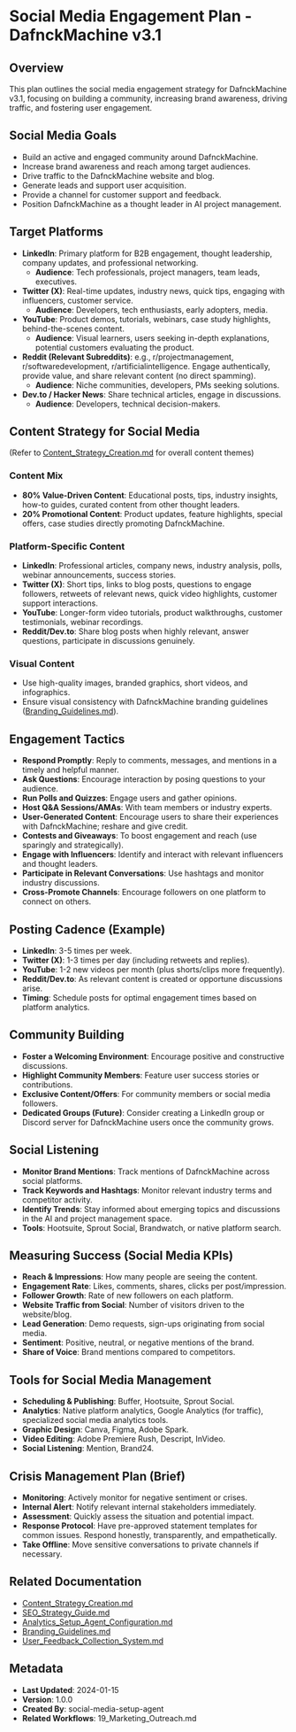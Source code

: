 # Social Media Engagement Plan - DafnckMachine v3.1

## Overview
This plan outlines the social media engagement strategy for DafnckMachine v3.1, focusing on building a community, increasing brand awareness, driving traffic, and fostering user engagement.

## Social Media Goals
- Build an active and engaged community around DafnckMachine.
- Increase brand awareness and reach among target audiences.
- Drive traffic to the DafnckMachine website and blog.
- Generate leads and support user acquisition.
- Provide a channel for customer support and feedback.
- Position DafnckMachine as a thought leader in AI project management.

## Target Platforms
- **LinkedIn**: Primary platform for B2B engagement, thought leadership, company updates, and professional networking.
  - **Audience**: Tech professionals, project managers, team leads, executives.
- **Twitter (X)**: Real-time updates, industry news, quick tips, engaging with influencers, customer service.
  - **Audience**: Developers, tech enthusiasts, early adopters, media.
- **YouTube**: Product demos, tutorials, webinars, case study highlights, behind-the-scenes content.
  - **Audience**: Visual learners, users seeking in-depth explanations, potential customers evaluating the product.
- **Reddit (Relevant Subreddits)**: e.g., r/projectmanagement, r/softwaredevelopment, r/artificialintelligence. Engage authentically, provide value, and share relevant content (no direct spamming).
  - **Audience**: Niche communities, developers, PMs seeking solutions.
- **Dev.to / Hacker News**: Share technical articles, engage in discussions.
  - **Audience**: Developers, technical decision-makers.

## Content Strategy for Social Media
(Refer to [Content_Strategy_Creation.md](mdc:01_Machine/04_Documentation/Doc/Phase_6_Outreach_Growth/Content_Strategy_Creation.md) for overall content themes)

### Content Mix
- **80% Value-Driven Content**: Educational posts, tips, industry insights, how-to guides, curated content from other thought leaders.
- **20% Promotional Content**: Product updates, feature highlights, special offers, case studies directly promoting DafnckMachine.

### Platform-Specific Content
- **LinkedIn**: Professional articles, company news, industry analysis, polls, webinar announcements, success stories.
- **Twitter (X)**: Short tips, links to blog posts, questions to engage followers, retweets of relevant news, quick video highlights, customer support interactions.
- **YouTube**: Longer-form video tutorials, product walkthroughs, customer testimonials, webinar recordings.
- **Reddit/Dev.to**: Share blog posts when highly relevant, answer questions, participate in discussions genuinely.

### Visual Content
- Use high-quality images, branded graphics, short videos, and infographics.
- Ensure visual consistency with DafnckMachine branding guidelines ([Branding_Guidelines.md](mdc:01_Machine/04_Documentation/Doc/Phase_2_Discovery_Strategy/Branding_Guidelines.md)).

## Engagement Tactics
- **Respond Promptly**: Reply to comments, messages, and mentions in a timely and helpful manner.
- **Ask Questions**: Encourage interaction by posing questions to your audience.
- **Run Polls and Quizzes**: Engage users and gather opinions.
- **Host Q&A Sessions/AMAs**: With team members or industry experts.
- **User-Generated Content**: Encourage users to share their experiences with DafnckMachine; reshare and give credit.
- **Contests and Giveaways**: To boost engagement and reach (use sparingly and strategically).
- **Engage with Influencers**: Identify and interact with relevant influencers and thought leaders.
- **Participate in Relevant Conversations**: Use hashtags and monitor industry discussions.
- **Cross-Promote Channels**: Encourage followers on one platform to connect on others.

## Posting Cadence (Example)
- **LinkedIn**: 3-5 times per week.
- **Twitter (X)**: 1-3 times per day (including retweets and replies).
- **YouTube**: 1-2 new videos per month (plus shorts/clips more frequently).
- **Reddit/Dev.to**: As relevant content is created or opportune discussions arise.
- **Timing**: Schedule posts for optimal engagement times based on platform analytics.

## Community Building
- **Foster a Welcoming Environment**: Encourage positive and constructive discussions.
- **Highlight Community Members**: Feature user success stories or contributions.
- **Exclusive Content/Offers**: For community members or social media followers.
- **Dedicated Groups (Future)**: Consider creating a LinkedIn group or Discord server for DafnckMachine users once the community grows.

## Social Listening
- **Monitor Brand Mentions**: Track mentions of DafnckMachine across social platforms.
- **Track Keywords and Hashtags**: Monitor relevant industry terms and competitor activity.
- **Identify Trends**: Stay informed about emerging topics and discussions in the AI and project management space.
- **Tools**: Hootsuite, Sprout Social, Brandwatch, or native platform search.

## Measuring Success (Social Media KPIs)
- **Reach & Impressions**: How many people are seeing the content.
- **Engagement Rate**: Likes, comments, shares, clicks per post/impression.
- **Follower Growth**: Rate of new followers on each platform.
- **Website Traffic from Social**: Number of visitors driven to the website/blog.
- **Lead Generation**: Demo requests, sign-ups originating from social media.
- **Sentiment**: Positive, neutral, or negative mentions of the brand.
- **Share of Voice**: Brand mentions compared to competitors.

## Tools for Social Media Management
- **Scheduling & Publishing**: Buffer, Hootsuite, Sprout Social.
- **Analytics**: Native platform analytics, Google Analytics (for traffic), specialized social media analytics tools.
- **Graphic Design**: Canva, Figma, Adobe Spark.
- **Video Editing**: Adobe Premiere Rush, Descript, InVideo.
- **Social Listening**: Mention, Brand24.

## Crisis Management Plan (Brief)
- **Monitoring**: Actively monitor for negative sentiment or crises.
- **Internal Alert**: Notify relevant internal stakeholders immediately.
- **Assessment**: Quickly assess the situation and potential impact.
- **Response Protocol**: Have pre-approved statement templates for common issues. Respond honestly, transparently, and empathetically.
- **Take Offline**: Move sensitive conversations to private channels if necessary.

## Related Documentation
- [Content_Strategy_Creation.md](mdc:01_Machine/04_Documentation/Doc/Phase_6_Outreach_Growth/Content_Strategy_Creation.md)
- [SEO_Strategy_Guide.md](mdc:01_Machine/04_Documentation/Doc/Phase_6_Outreach_Growth/SEO_Strategy_Guide.md)
- [Analytics_Setup_Agent_Configuration.md](mdc:01_Machine/04_Documentation/Doc/Phase_6_Outreach_Growth/Analytics_Setup_Agent_Configuration.md)
- [Branding_Guidelines.md](mdc:01_Machine/04_Documentation/Doc/Phase_2_Discovery_Strategy/Branding_Guidelines.md)
- [User_Feedback_Collection_System.md](mdc:01_Machine/04_Documentation/Doc/Phase_6_Outreach_Growth/User_Feedback_Collection_System.md)

## Metadata
- **Last Updated**: 2024-01-15
- **Version**: 1.0.0
- **Created By**: social-media-setup-agent
- **Related Workflows**: 19_Marketing_Outreach.md 